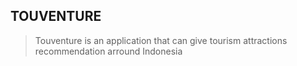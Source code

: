 ## TOUVENTURE

>Touventure is an application that can give tourism attractions recommendation arround Indonesia
